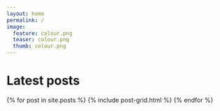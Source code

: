 ```yaml
---
layout: home
permalink: /
image:
  feature: colour.png
  teaser: colour.png
  thumb: colour.png
---
```


<h1>Latest posts</h1>
<div class="tiles">
{% for post in site.posts %}
  {% include post-grid.html %}
{% endfor %}
</div><!-- /.tiles -->


